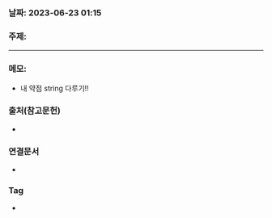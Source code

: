 ### 날짜: 2023-06-23 01:15

### 주제: 
---
### 메모: 
- 내 약점 
string 다루기!! 

### 출처(참고문헌) 
- 

### 연결문서 
- 

### Tag
- 